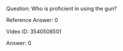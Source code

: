 Question: Who is proficient in using the gun?

Reference Answer: 0

Video ID: 3540508501

Answer: 0

